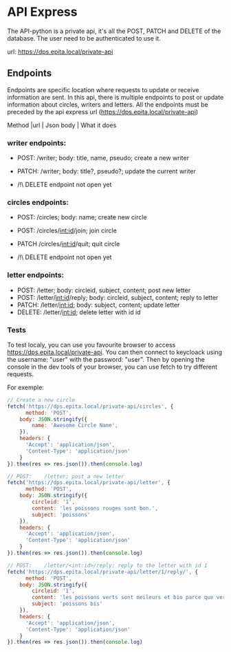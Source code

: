 # API Express

The API-python is a private api, it's all the POST, PATCH and DELETE of the database. The user need to be authenticated to use it.

url: https://dps.epita.local/private-api

## Endpoints
Endpoints are specific location where requests to update or receive information are sent.
In this api, there is multiple endpoints to post or update information about circles, writers and letters.
All the endpoints must be preceded by the api express url (https://dps.epita.local/private-api)

Method     |url                        | Json body                         | What it does

### writer endpoints:
 - POST:    /writer;                    body: title, name, pseudo;          create a new writer
 - PATCH:   /writer;                    body: title?, pseudo?;              update the current writer

 - /!\ DELETE endpoint not open yet

### circles endpoints:
 - POST:    /circles;                   body: name;                         create new circle
 - POST:    /circles/<int:id>/join;                                         join circle
 - PATCH    /circles/<int:id>/quit;                                         quit circle

 - /!\ DELETE endpoint not open yet


### letter endpoints:
 - POST:    /letter;                    body: circleid, subject, content;   post new letter
 - POST:    /letter/<int:id>/reply;     body: circleid, subject, content;   reply to letter
 - PATCH:   /letter/<int:id>;           body: subject, content;             update letter
 - DELETE:  /letter/<int:id>;                                               delete letter with id id


 ### Tests

 To test localy, you can use you favourite browser to access https://dps.epita.local/private-api.
 You can then connect to keycloack using the username: "user" with the password: "user".
 Then by opening the console in the dev tools of your browser, you can use fetch to try different requests.

 For exemple:

```js
// Create a new circle
fetch('https://dps.epita.local/private-api/circles', {
      method: 'POST',
    body: JSON.stringify({
        name: 'Awesome Circle Name',
    }),
    headers: {
      'Accept': 'application/json',
      'Content-Type': 'application/json'
    }
}).then(res => res.json()).then(console.log)

// POST:    /letter; post a new letter
fetch('https://dps.epita.local/private-api/letter', {
      method: 'POST',
    body: JSON.stringify({
        circleid: '1',
        content: 'les poissons rouges sont bon.',
        subject: 'poissons'
    }),
    headers: {
      'Accept': 'application/json',
      'Content-Type': 'application/json'
    }
}).then(res => res.json()).then(console.log)

// POST:    /letter/<int:id>/reply; reply to the letter with id 1
fetch('https://dps.epita.local/private-api/letter/1/reply/', {
      method: 'POST',
    body: JSON.stringify({
        circleid: '1',
        content: 'les poissons verts sont meileurs et bio parce que verts.',
        subject: 'poissons bis'
    }),
    headers: {
      'Accept': 'application/json',
      'Content-Type': 'application/json'
    }
}).then(res => res.json()).then(console.log)
```
